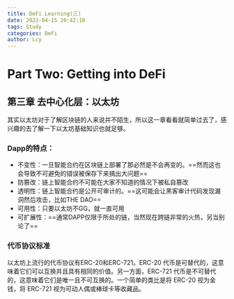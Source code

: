 ```yaml
---
title: DeFi Learning(三)
date: 2022-04-15 20:42:10
tags: Study
categories: DeFi
author: Lcy 
---
```


# Part Two: Getting into DeFi

## 第三章 去中心化层：以太坊

其实以太坊对于了解区块链的人来说并不陌生，所以这一章看看就简单过去了，感兴趣的去了解一下以太坊基础知识也就足够。

### Dapp的特点：

- 不变性：一旦智能合约在区块链上部署了那必然是不会再变的。==然而这也会导致不可避免的错误被保存下来搞出大问题==
- 防篡改：链上智能合约不可能在大家不知道的情况下被私自篡改
- 透明性：链上智能合约是公开可审计的。==这可能会让黑客审计代码发现漏洞然后攻击，比如THE DAO==
- 可用性：只要以太坊不GG，就一直可用
- 可扩展性：==通常DAPP仅限于所处的链，当然现在跨链非常的火热，另当别论了==

### 代币协议标准

以太坊上流行的代币协议有ERC-20和ERC-721。ERC-20 代币是可替代的，这意味着它们可以互换并且具有相同的价值。另一方面，ERC-721  代币是不可替代的，这意味着它们是唯一且不可互换的。一个简单的类比是将 ERC-20 视为金钱，将 ERC-721 视为可动人偶或棒球卡等收藏品。

